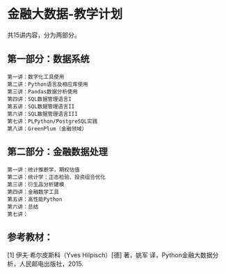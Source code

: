 # 金融大数据-教学计划
共15讲内容，分为两部分。

## 第一部分：数据系统
```
第一讲：数字化工具使用
第二讲：Python语言及相应库使用
第三讲：Pandas数据分析使用
第四讲：SQL数据管理语言I
第五讲：SQL数据管理语言II
第六讲：SQL数据管理语言III
第七讲：PLPython/PostgreSQL实践 
第八讲：GreenPlum（金融领域）
```

## 第二部分：金融数据处理 
```
第一讲：统计推断学，期权估值
第二讲：统计学：正态检验、投资组合优化
第三讲：衍生品分析建模
第四讲：金融数学工具
第五讲：高性能Python
第六讲：总结
第七讲： 
```

## 参考教材：

[1] 伊夫·希尔皮斯科（Yves Hilpisch）[德]  著，姚军 译，Python金融大数据分析，人民邮电出版社，2015.


